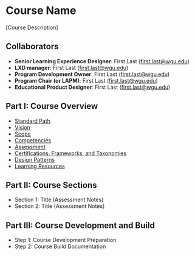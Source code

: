 # Course Name
[Course Description]

## Collaborators
- **Senior Learning Experience Designer**: First Last (first.last@wgu.edu)
- **LXD manager**: First Last (first.last@wgu.edu)
- **Program Development Owner**: First Last (first.last@wgu.edu)
- **Program Chair (or LAPM)**: First Last (first.last@wgu.edu)
- **Educational Product Designer**: First Last (first.last@wgu.edu)

## Part I: Course Overview
- [Standard Path](./design-docs/Standard-Path.md)
- [Vision](./design-docs/Vision.md)
- [Scope](./design-docs/Scope.md)
- [Competencies](./design-docs/Competencies.md)
- [Assessment](./design-docs/Assessment.md)
- [Certifications, Frameworks, and Taxonomies](./design-docs/Certifications-Frameworks-Taxonomies.md)
- [Design Patterns](./design-docs/Design-Patterns.md)
- [Learning Resources](./design-docs/Learning-Resources.md)

## Part II: Course Sections
- Section 1: Title (Assessment Notes)
- Section 2: Title (Assessment Notes)

## Part III: Course Development and Build
- Step 1: Course Development Preparation
- Step 2: Course Build Documentation

